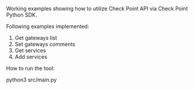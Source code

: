 Working examples showing how to utilize Check Point API via Check Point Python SDK.


Following examples implemented:
1. Get gateways list
2. Set gateways comments 
3. Get services
4. Add services

How to run the tool: 

python3 src/main.py